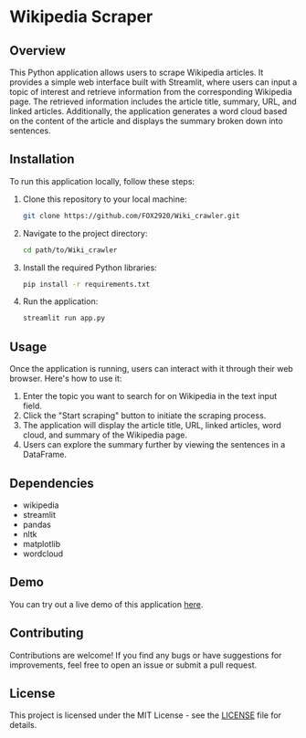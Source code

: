 # Wikipedia Scraper

## Overview
This Python application allows users to scrape Wikipedia articles. It provides a simple web interface built with Streamlit, where users can input a topic of interest and retrieve information from the corresponding Wikipedia page. The retrieved information includes the article title, summary, URL, and linked articles. Additionally, the application generates a word cloud based on the content of the article and displays the summary broken down into sentences.

## Installation
To run this application locally, follow these steps:

1. Clone this repository to your local machine:

    ```bash
    git clone https://github.com/FOX2920/Wiki_crawler.git
    ```

2. Navigate to the project directory:

    ```bash
    cd path/to/Wiki_crawler
    ```

3. Install the required Python libraries:

    ```bash
    pip install -r requirements.txt
    ```

4. Run the application:

    ```bash
    streamlit run app.py
    ```

## Usage
Once the application is running, users can interact with it through their web browser. Here's how to use it:

1. Enter the topic you want to search for on Wikipedia in the text input field.
2. Click the "Start scraping" button to initiate the scraping process.
3. The application will display the article title, URL, linked articles, word cloud, and summary of the Wikipedia page.
4. Users can explore the summary further by viewing the sentences in a DataFrame.

## Dependencies
- wikipedia
- streamlit
- pandas
- nltk
- matplotlib
- wordcloud

## Demo
You can try out a live demo of this application [here](https://wikicrawler-fc.streamlit.app/).
## Contributing
Contributions are welcome! If you find any bugs or have suggestions for improvements, feel free to open an issue or submit a pull request.

## License
This project is licensed under the MIT License - see the [LICENSE](LICENSE) file for details.

